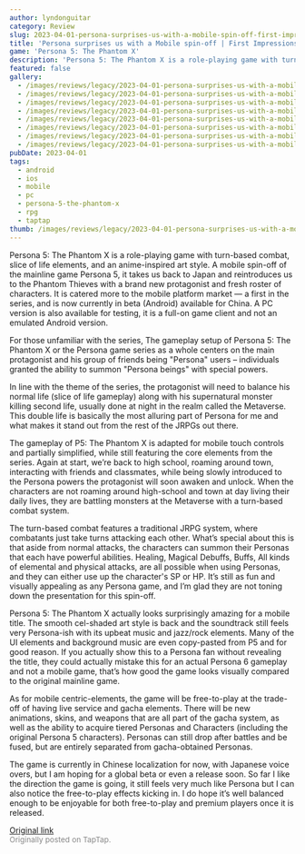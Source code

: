 ```yaml
---
author: lyndonguitar
category: Review
slug: 2023-04-01-persona-surprises-us-with-a-mobile-spin-off-first-impressions-persona-5-the-phantom-x
title: 'Persona surprises us with a Mobile spin-off | First Impressions - Persona 5: The Phantom X'
game: 'Persona 5: The Phantom X'
description: 'Persona 5: The Phantom X is a role-playing game with turn-based combat, slice of life elements, and an anime-inspired art style. A mobile spin-off of the mainline game Persona 5, it takes us back to Japan and reintroduces us to the Phantom Thieves with a brand new protagonist and fresh roster of characters. It is catered more to the mobile platform market — a first in the series, and is now currently in beta (Android) available for China. A PC version is also available for testing, it is a full-on game client and not an emulated Android version.'
featured: false
gallery:
  - /images/reviews/legacy/2023-04-01-persona-surprises-us-with-a-mobile-spin-off--first-impressions---persona-5-the-phantom-x-0.avif
  - /images/reviews/legacy/2023-04-01-persona-surprises-us-with-a-mobile-spin-off--first-impressions---persona-5-the-phantom-x-1.avif
  - /images/reviews/legacy/2023-04-01-persona-surprises-us-with-a-mobile-spin-off--first-impressions---persona-5-the-phantom-x-2.avif
  - /images/reviews/legacy/2023-04-01-persona-surprises-us-with-a-mobile-spin-off--first-impressions---persona-5-the-phantom-x-3.avif
  - /images/reviews/legacy/2023-04-01-persona-surprises-us-with-a-mobile-spin-off--first-impressions---persona-5-the-phantom-x-4.avif
  - /images/reviews/legacy/2023-04-01-persona-surprises-us-with-a-mobile-spin-off--first-impressions---persona-5-the-phantom-x-5.avif
  - /images/reviews/legacy/2023-04-01-persona-surprises-us-with-a-mobile-spin-off--first-impressions---persona-5-the-phantom-x-6.avif
  - /images/reviews/legacy/2023-04-01-persona-surprises-us-with-a-mobile-spin-off--first-impressions---persona-5-the-phantom-x-7.avif
pubDate: 2023-04-01
tags:
  - android
  - ios
  - mobile
  - pc
  - persona-5-the-phantom-x
  - rpg
  - taptap
thumb: /images/reviews/legacy/2023-04-01-persona-surprises-us-with-a-mobile-spin-off--first-impressions---persona-5-the-phantom-x-0.avif
---
```


Persona 5: The Phantom X is a role-playing game with turn-based combat, slice of life elements, and an anime-inspired art style. A mobile spin-off of the mainline game Persona 5, it takes us back to Japan and reintroduces us to the Phantom Thieves with a brand new protagonist and fresh roster of characters. It is catered more to the mobile platform market — a first in the series, and is now currently in beta (Android) available for China. A PC version is also available for testing, it is a full-on game client and not an emulated Android version.

For those unfamiliar with the series, The gameplay setup of Persona 5: The Phantom X or the Persona game series as a whole centers on the main protagonist and his group of friends being "Persona" users – individuals granted the ability to summon "Persona beings" with special powers.

In line with the theme of the series, the protagonist will need to balance his normal life (slice of life gameplay) along with his supernatural monster killing second life, usually done at night in the realm called the Metaverse. This double life is basically the most alluring part of Persona for me and what makes it stand out from the rest of the JRPGs out there.

The gameplay of P5: The Phantom X is adapted for mobile touch controls and partially simplified, while still featuring the core elements from the series. Again at start, we’re back to high school, roaming around town, interacting with friends and classmates, while being slowly introduced to the Persona powers the protagonist will soon awaken and unlock. When the characters are not roaming around high-school and town at day living their daily lives, they are battling monsters at the Metaverse with a turn-based combat system.

The turn-based combat features a traditional JRPG system, where combatants just take turns attacking each other. What’s special about this is that aside from normal attacks, the characters can summon their Personas that each have powerful abilities. Healing, Magical Debuffs, Buffs, All kinds of elemental and physical attacks, are all possible when using Personas, and they can either use up the character's SP or HP. It’s still as fun and visually appealing as any Persona game, and I’m glad they are not toning down the presentation for this spin-off.

Persona 5: The Phantom X actually looks surprisingly amazing for a mobile title. The smooth cel-shaded art style is back and the soundtrack still feels very Persona-ish with its upbeat music and jazz/rock elements. Many of the UI elements and background music are even copy-pasted from P5 and for good reason.  If you actually show this to a Persona fan without revealing the title, they could actually mistake this for an actual Persona 6 gameplay and not a mobile game, that’s how good the game looks visually compared to the original mainline game.

As for mobile centric-elements, the game will be free-to-play at the trade-off of having live service and gacha elements. There will be new animations, skins, and weapons that are all part of the gacha system, as well as the ability to acquire tiered Personas and Characters (including the original Persona 5 characters). Personas can still drop after battles and be fused, but are entirely separated from gacha-obtained Personas.

The game is currently in Chinese localization for now, with Japanese voice overs, but I am hoping for a global beta or even a release soon. So far I like the direction the game is going, it still feels very much like Persona but I can also notice the free-to-play effects kicking in. I do hope it’s well balanced enough to be enjoyable for both free-to-play and premium players once it is released.

[Original link](https://www.taptap.io/post/4965827)<br><span style="font-size: 0.95em; color: #888;">Originally posted on TapTap.</span>